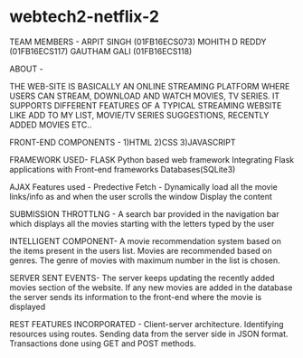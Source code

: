 # webtech2-netflix-2
TEAM MEMBERS -
ARPIT SINGH (01FB16ECS073)
MOHITH D REDDY (01FB16ECS117)
GAUTHAM GALI (01FB16ECS118)

ABOUT -

THE WEB-SITE IS BASICALLY AN ONLINE STREAMING PLATFORM WHERE USERS CAN STREAM, DOWNLOAD AND WATCH MOVIES, TV SERIES. IT SUPPORTS DIFFERENT FEATURES OF A TYPICAL STREAMING WEBSITE LIKE ADD TO MY LIST, MOVIE/TV SERIES SUGGESTIONS, RECENTLY ADDED MOVIES ETC..

FRONT-END COMPONENTS -
1)HTML
2)CSS
3)JAVASCRIPT

FRAMEWORK USED-
FLASK
  Python based web framework
  Integrating Flask applications with Front-end frameworks
  Databases(SQLite3)
  
AJAX Features used -
Predective Fetch - 
  Dynamically load all the movie links/info as and when the user scrolls the window
  Display the content
  
SUBMISSION THROTTLNG -
  A search bar provided in the navigation bar which displays all the movies starting with the letters typed by the user
 
 INTELLIGENT COMPONENT-
  A movie recommendation system based on the items present in the users list.
  Movies are recommended based on genres.
  The genre of movies with maximum number in the list is chosen.
 
 SERVER SENT EVENTS-
  The server keeps updating the recently added movies section of the website.
  If any new movies are added in the database the server sends its information to the front-end where the movie is displayed
  
 REST FEATURES INCORPORATED -
  Client-server architecture.
  Identifying resources using routes.
  Sending data from the server side in JSON format.
  Transactions done using GET and POST methods.
 
 

